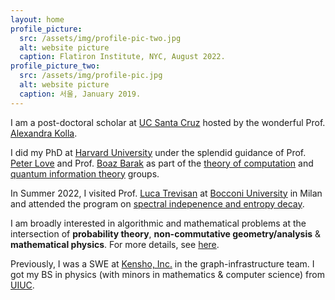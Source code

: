 ```yaml
---
layout: home
profile_picture:
  src: /assets/img/profile-pic-two.jpg
  alt: website picture
  caption: Flatiron Institute, NYC, August 2022.
profile_picture_two:
  src: /assets/img/profile-pic.jpg
  alt: website picture
  caption: 서울, January 2019.
---
```


I am a post-doctoral scholar at <a href="https://tcs.soe.ucsc.edu/trg">UC Santa Cruz</a> hosted by the wonderful Prof. <a href="https://people.ucsc.edu/~akolla/">Alexandra Kolla</a>.

I did my PhD at <a href="https://www.google.com/url?q=https%3A%2F%2Fwww.seas.harvard.edu%2Fcomputer-science&sa=D&sntz=1&usg=AFQjCNGjg26QHPZ0TDV_KVdv3VHJ0ZsKYg">Harvard University</a> under the splendid guidance of Prof. <a href="https://www.google.com/url?q=https%3A%2F%2Fsites.google.com%2Fview%2Ftuftsqi&sa=D&sntz=1&usg=AFQjCNHcsMTHG5jtH46FfNZ8OHvDqzM97w">Peter Love</a> and Prof. <a href="https://www.boazbarak.org/">Boaz Barak</a> as part of the <a href="https://toc.seas.harvard.edu/people/juspreet-sandhu">theory of computation</a> and <a href="">quantum information theory</a> groups. 
 
In Summer 2022, I visited Prof. <a href="https://lucatrevisan.github.io/">Luca Trevisan</a> at <a href="https://www.unibocconi.eu/wps/wcm/connect/Bocconi/SitoPubblico_EN/Navigation+Tree/Home/faculty+and+research/departments/Decision+Sciences/">Bocconi University</a> in Milan and attended the program on <a href="https://sites.cs.ucsb.edu/~vigoda/School/">spectral indepenence and entropy decay</a>.

I am broadly interested in algorithmic and mathematical problems at the intersection of **probability theory**, **non-commutative geometry/analysis** & **mathematical physics**. For more details, see <a href="https://juspreetsandhu.me/publications">here</a>.

Previously, I was a SWE at <a href="https://www.google.com/url?q=https%3A%2F%2Fwww.kensho.com%2F&sa=D&sntz=1&usg=AFQjCNFFNoPaarKyKr6fU23OmUQpKrbyxQ">Kensho, Inc.</a> in the graph-infrastructure team. I got my BS in physics (with minors in mathematics & computer science) from <a href="https://www.google.com/url?q=https%3A%2F%2Fphysics.illinois.edu%2F&sa=D&sntz=1&usg=AFQjCNHRHJYVorx2ldFR6JEe1PHQjmt3oA">UIUC</a>.
